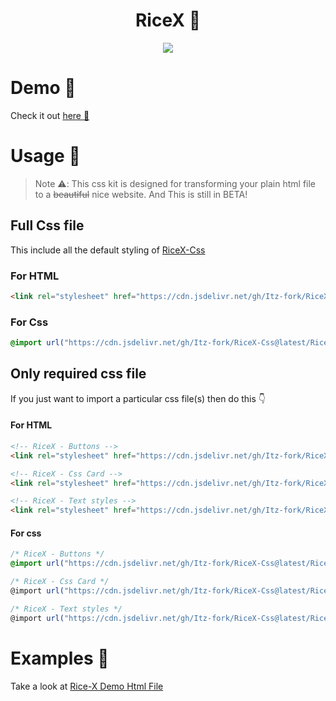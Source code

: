 <h1 align="center">RiceX 🌛</h1>

<p align="center">
  <a href="#"><img src="https://user-images.githubusercontent.com/77770753/143667088-30b9a438-9ae1-4ece-9a23-537a3e896c88.png"></a>
</p>


# Demo 👀

Check it out [here 👊](https://me.itz-fork.xyz/RiceX)


# Usage 🤔

> Note ⚠️:
> This css kit is designed for transforming your plain html file to a ~~beautiful~~ nice website. And This is still in BETA!

## Full Css file

This include all the default styling of [RiceX-Css](https://github.com/Itz-fork/RiceX-Css)

### For HTML

```html
<link rel="stylesheet" href="https://cdn.jsdelivr.net/gh/Itz-fork/RiceX-Css@latest/RiceX/ricex.all.css">
```

### For Css

```css
@import url("https://cdn.jsdelivr.net/gh/Itz-fork/RiceX-Css@latest/RiceX/ricex.all.css");
```


## Only required css file

If you just want to import a particular css file(s) then do this 👇

#### For HTML

```html
<!-- RiceX - Buttons -->
<link rel="stylesheet" href="https://cdn.jsdelivr.net/gh/Itz-fork/RiceX-Css@latest/RiceX/styles/x_buttons.css">

<!-- RiceX - Css Card -->
<link rel="stylesheet" href="https://cdn.jsdelivr.net/gh/Itz-fork/RiceX-Css@latest/RiceX/styles/x_card.css">

<!-- RiceX - Text styles -->
<link rel="stylesheet" href="https://cdn.jsdelivr.net/gh/Itz-fork/RiceX-Css@latest/RiceX/styles/x_text.css">
```

#### For css

```css
/* RiceX - Buttons */
@import url("https://cdn.jsdelivr.net/gh/Itz-fork/RiceX-Css@latest/RiceX/styles/x_buttons.css")

/* RiceX - Css Card */
@import url("https://cdn.jsdelivr.net/gh/Itz-fork/RiceX-Css@latest/RiceX/styles/x_card.css")

/* RiceX - Text styles */
@import url("https://cdn.jsdelivr.net/gh/Itz-fork/RiceX-Css@latest/RiceX/styles/x_text.css")
```

# Examples 👷

Take a look at [Rice-X Demo Html File](https://github.com/Itz-fork/RiceX-Css/blob/main/index.html)
